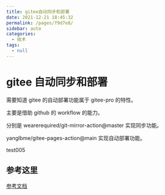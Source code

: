 ```yaml
---
title: gitee自动同步和部署
date: 2021-12-21 18:45:32
permalink: /pages/f9d7e8/
sidebar: auto
categories: 
  - 技术
tags: 
  - null
---
```

# gitee 自动同步和部署

需要知道 gitee 的自动部署功能属于 gitee-pro 的特性。

主要是借助 github 的 workflow 的能力。

分别是 wearerequired/git-mirror-action@master 实现同步功能。

yanglbme/gitee-pages-action@main 实现自动部署功能。

test005

## 参考这里

[参考文档](https://gitee.com/yanglbme/gitee-pages-action)
